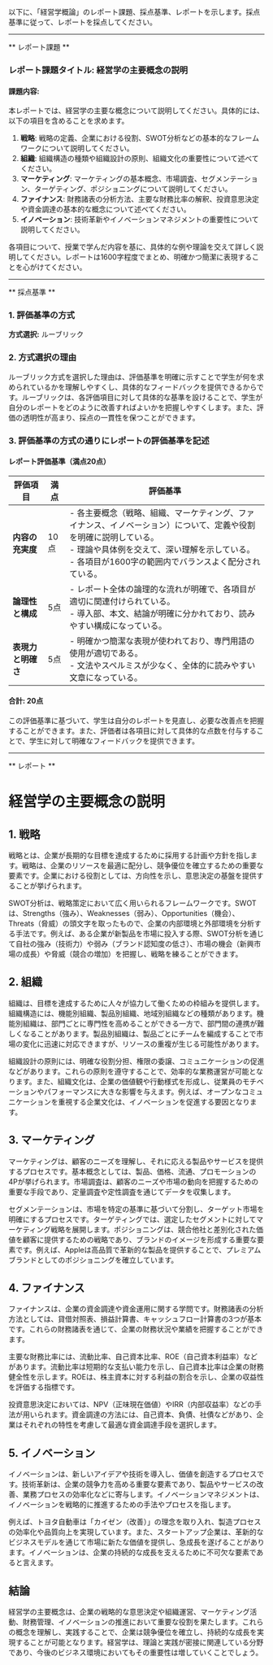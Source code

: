 以下に、「経営学概論」のレポート課題、採点基準、レポートを示します。採点基準に従って、レポートを採点してください。

---------------------------------------
** レポート課題 **

### レポート課題タイトル: 経営学の主要概念の説明

#### 課題内容:
本レポートでは、経営学の主要な概念について説明してください。具体的には、以下の項目を含めることを求めます。

1. **戦略**: 戦略の定義、企業における役割、SWOT分析などの基本的なフレームワークについて説明してください。
2. **組織**: 組織構造の種類や組織設計の原則、組織文化の重要性について述べてください。
3. **マーケティング**: マーケティングの基本概念、市場調査、セグメンテーション、ターゲティング、ポジショニングについて説明してください。
4. **ファイナンス**: 財務諸表の分析方法、主要な財務比率の解釈、投資意思決定や資金調達の基本的な概念について述べてください。
5. **イノベーション**: 技術革新やイノベーションマネジメントの重要性について説明してください。

各項目について、授業で学んだ内容を基に、具体的な例や理論を交えて詳しく説明してください。レポートは1600字程度でまとめ、明確かつ簡潔に表現することを心がけてください。

---------------------------------------
** 採点基準 **

### 1. 評価基準の方式
**方式選択:** ルーブリック

### 2. 方式選択の理由
ルーブリック方式を選択した理由は、評価基準を明確に示すことで学生が何を求められているかを理解しやすくし、具体的なフィードバックを提供できるからです。ルーブリックは、各評価項目に対して具体的な基準を設けることで、学生が自分のレポートをどのように改善すればよいかを把握しやすくします。また、評価の透明性が高まり、採点の一貫性を保つことができます。

### 3. 評価基準の方式の通りにレポートの評価基準を記述

#### レポート評価基準（満点20点）

| 評価項目               | 満点 | 評価基準                                                                                     |
|------------------------|------|----------------------------------------------------------------------------------------------|
| **内容の充実度**       | 10点 | - 各主要概念（戦略、組織、マーケティング、ファイナンス、イノベーション）について、定義や役割を明確に説明している。<br>- 理論や具体例を交えて、深い理解を示している。<br>- 各項目が1600字の範囲内でバランスよく配分されている。 |
| **論理性と構成**      | 5点  | - レポート全体の論理的な流れが明確で、各項目が適切に関連付けられている。<br>- 導入部、本文、結論が明確に分かれており、読みやすい構成になっている。 |
| **表現力と明確さ**    | 5点  | - 明確かつ簡潔な表現が使われており、専門用語の使用が適切である。<br>- 文法やスペルミスが少なく、全体的に読みやすい文章になっている。 |

#### 合計: 20点

この評価基準に基づいて、学生は自分のレポートを見直し、必要な改善点を把握することができます。また、評価者は各項目に対して具体的な点数を付与することで、学生に対して明確なフィードバックを提供できます。

---------------------------------------
** レポート **
# 経営学の主要概念の説明

## 1. 戦略

戦略とは、企業が長期的な目標を達成するために採用する計画や方針を指します。戦略は、企業のリソースを最適に配分し、競争優位を確立するための重要な要素です。企業における役割としては、方向性を示し、意思決定の基盤を提供することが挙げられます。

SWOT分析は、戦略策定において広く用いられるフレームワークです。SWOTは、Strengths（強み）、Weaknesses（弱み）、Opportunities（機会）、Threats（脅威）の頭文字を取ったもので、企業の内部環境と外部環境を分析する手法です。例えば、ある企業が新製品を市場に投入する際、SWOT分析を通じて自社の強み（技術力）や弱み（ブランド認知度の低さ）、市場の機会（新興市場の成長）や脅威（競合の増加）を把握し、戦略を練ることができます。

## 2. 組織

組織は、目標を達成するために人々が協力して働くための枠組みを提供します。組織構造には、機能別組織、製品別組織、地域別組織などの種類があります。機能別組織は、部門ごとに専門性を高めることができる一方で、部門間の連携が難しくなることがあります。製品別組織は、製品ごとにチームを編成することで市場の変化に迅速に対応できますが、リソースの重複が生じる可能性があります。

組織設計の原則には、明確な役割分担、権限の委譲、コミュニケーションの促進などがあります。これらの原則を遵守することで、効率的な業務運営が可能となります。また、組織文化は、企業の価値観や行動様式を形成し、従業員のモチベーションやパフォーマンスに大きな影響を与えます。例えば、オープンなコミュニケーションを重視する企業文化は、イノベーションを促進する要因となります。

## 3. マーケティング

マーケティングは、顧客のニーズを理解し、それに応える製品やサービスを提供するプロセスです。基本概念としては、製品、価格、流通、プロモーションの4Pが挙げられます。市場調査は、顧客のニーズや市場の動向を把握するための重要な手段であり、定量調査や定性調査を通じてデータを収集します。

セグメンテーションは、市場を特定の基準に基づいて分割し、ターゲット市場を明確にするプロセスです。ターゲティングでは、選定したセグメントに対してマーケティング戦略を展開します。ポジショニングは、競合他社と差別化された価値を顧客に提供するための戦略であり、ブランドのイメージを形成する重要な要素です。例えば、Appleは高品質で革新的な製品を提供することで、プレミアムブランドとしてのポジショニングを確立しています。

## 4. ファイナンス

ファイナンスは、企業の資金調達や資金運用に関する学問です。財務諸表の分析方法としては、貸借対照表、損益計算書、キャッシュフロー計算書の3つが基本です。これらの財務諸表を通じて、企業の財務状況や業績を把握することができます。

主要な財務比率には、流動比率、自己資本比率、ROE（自己資本利益率）などがあります。流動比率は短期的な支払い能力を示し、自己資本比率は企業の財務健全性を示します。ROEは、株主資本に対する利益の割合を示し、企業の収益性を評価する指標です。

投資意思決定においては、NPV（正味現在価値）やIRR（内部収益率）などの手法が用いられます。資金調達の方法には、自己資本、負債、社債などがあり、企業はそれぞれの特性を考慮して最適な資金調達手段を選択します。

## 5. イノベーション

イノベーションは、新しいアイデアや技術を導入し、価値を創造するプロセスです。技術革新は、企業の競争力を高める重要な要素であり、製品やサービスの改善、業務プロセスの効率化などに寄与します。イノベーションマネジメントは、イノベーションを戦略的に推進するための手法やプロセスを指します。

例えば、トヨタ自動車は「カイゼン（改善）」の理念を取り入れ、製造プロセスの効率化や品質向上を実現しています。また、スタートアップ企業は、革新的なビジネスモデルを通じて市場に新たな価値を提供し、急成長を遂げることがあります。イノベーションは、企業の持続的な成長を支えるために不可欠な要素であると言えます。

## 結論

経営学の主要概念は、企業の戦略的な意思決定や組織運営、マーケティング活動、財務管理、イノベーションの推進において重要な役割を果たします。これらの概念を理解し、実践することで、企業は競争優位を確立し、持続的な成長を実現することが可能となります。経営学は、理論と実践が密接に関連している分野であり、今後のビジネス環境においてもその重要性は増していくことでしょう。

